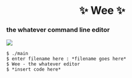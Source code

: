 
<h1 align="center"> ✨ Wee ✨ </h1>
<h3>the whatever command line editor</h3

![](https://user-images.githubusercontent.com/41879253/130702205-1f6de958-6b1c-4e98-a0b0-9ac9c69f59e1.gif)
  
```console
$ ./main
$ enter filename here : *filename goes here*
$ Wee - the whatever editor
$ *insert code here*
```
